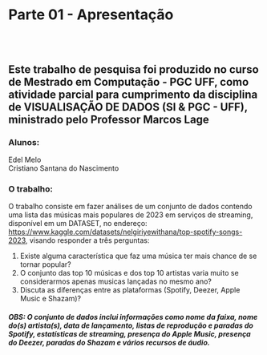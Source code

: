 # Parte 01 - Apresentação

## <br><br>Este trabalho de pesquisa foi produzido no curso de Mestrado em Computação - PGC UFF, como atividade parcial para cumprimento da disciplina de VISUALISAÇÃO DE DADOS (SI & PGC - UFF), ministrado pelo Professor Marcos Lage


### Alunos:
<div class="grid grid-cols-2">    
    <div class="card" >
        Edel Melo
    </div>
    <div class="card" >
        Cristiano Santana do Nascimento
    </div>
</div>

### O trabalho:

O trabalho consiste em fazer análises de um conjunto de dados contendo uma lista das músicas mais populares de 2023 em serviços de streaming, disponível em um DATASET, no endereço: https://www.kaggle.com/datasets/nelgiriyewithana/top-spotify-songs-2023, visando responder a três perguntas:

1) Existe alguma característica que faz uma música ter mais chance de se tornar popular?
2) O conjunto das top 10 músicas e dos top 10 artistas varia muito se considerarmos apenas musicas lançadas no mesmo ano?
3) Discuta as diferenças entre as plataformas (Spotify, Deezer, Apple Music e Shazam)?

##### OBS: O conjunto de dados inclui informações como nome da faixa, nome do(s) artista(s), data de lançamento, listas de reprodução e paradas do Spotify, estatísticas de streaming, presença do Apple Music, presença do Deezer, paradas do Shazam e vários recursos de áudio.




